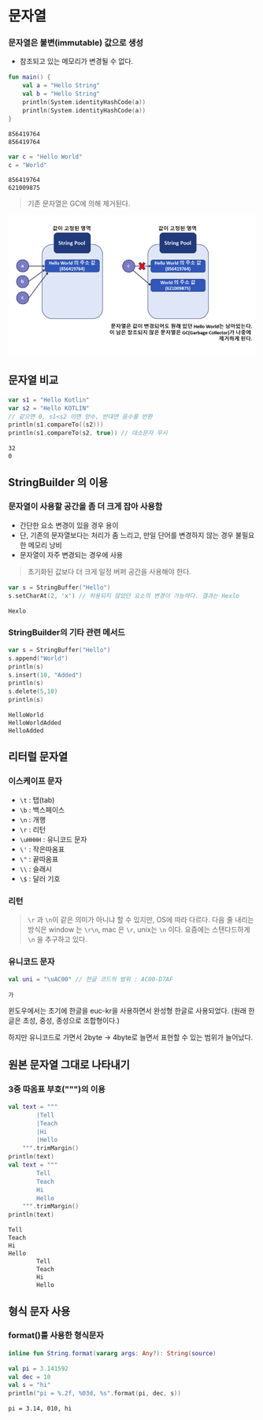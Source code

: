 # 문자열

### 문자열은 불변(immutable) 값으로 생성
- 참조되고 있는 메모리가 변경될 수 없다.
```kotlin
fun main() {
    val a = "Hello String"
    val b = "Hello String"
    println(System.identityHashCode(a))
    println(System.identityHashCode(a))
}
```
```
856419764
856419764
```
```kotlin
var c = "Hello World"
c = "World"
```
```
856419764
621009875
```
> 기존 문자열은 GC에 의해 제거된다.

![Alt text](/참조/문자열.png)
## 문자열 비교

```kotlin
var s1 = "Hello Kotlin"
var s2 = "Hello KOTLIN"
// 같으면 0, s1<s2 이면 양수, 반대면 음수를 반환
println(s1.compareTo((s2)))
println(s1.compareTo(s2, true)) // 대소문자 무시
```
```
32
0
```
## StringBuilder 의 이용
### 문자열이 사용할 공간을 좀 더 크게 잡아 사용함
- 간단한 요소 변경이 있을 경우 용이
- 단, 기존의 문자열보다는 처리가 좀 느리고, 만일 단어를 변경하지 않는 경우 불필요한 메모리 낭비
- 문자열이 자주 변경되는 경우에 사용
> 초기화된 값보다 더 크게 일정 버퍼 공간을 사용해야 한다.
```kotlin
var s = StringBuffer("Hello")
s.setCharAt(2, 'x') // 허용되지 않았던 요소의 변경이 가능하다. 결과는 Hexlo
```
```
Hexlo
```
### StringBuilder의 기타 관련 메서드
```kotlin
var s = StringBuffer("Hello")
s.append("World")
println(s)
s.insert(10, "Added")
println(s)
s.delete(5,10)
println(s)
```
```
HelloWorld
HelloWorldAdded
HelloAdded
```

## 리터럴 문자열
### 이스케이프 문자
- `\t` : 탭(tab)
- `\b` : 백스페이스
- `\n` : 개행
- `\r` : 리턴
- `\uHHHH` : 유니코드 문자
- `\'` : 작은따옴표
- `\"` : 끝따옴표
- `\\` : 슬래시
- `\$` : 달러 기호

### 리턴
> `\r` 과 `\n`이 같은 의미가 아니냐 할 수 있지만, OS에 따라 다르다. 다음 줄 내리는 방식은 window 는 `\r\n`, mac 은 `\r`, unix는 `\n` 이다. 요즘에는 스탠다드하게 `\n` 을 추구하고 있다. 

### 유니코드 문자
```kotlin
val uni = "\uAC00" // 한글 코드의 범위 : AC00-D7AF 
```
```
가
```
윈도우에서는 초기에 한글을 euc-kr을 사용하면서 완성형 한글로 사용되었다. (원래 한글은 초성, 중성, 종성으로 조합형이다.)

하지만 유니코드로 가면서 2byte -> 4byte로 늘면서 표현할 수 있는 범위가 늘어났다.

## 원본 문자열 그대로 나타내기
### 3중 따옴표 부호(""")의 이용
```kotlin
val text = """
        |Tell
        |Teach
        |Hi
        |Hello
    """.trimMargin()
println(text)
val text = """
        Tell
        Teach
        Hi
        Hello
    """.trimMargin()
println(text)
```
```
Tell
Teach
Hi
Hello
        Tell
        Teach
        Hi
        Hello
```
## 형식 문자 사용
### format()를 사용한 형식문자
```kotlin
inline fun String.format(vararg args: Any?): String(source)
```
```kotlin
val pi = 3.141592
val dec = 10
val s = "hi"
println("pi = %.2f, %03d, %s".format(pi, dec, s))
```
```
pi = 3.14, 010, hi
```